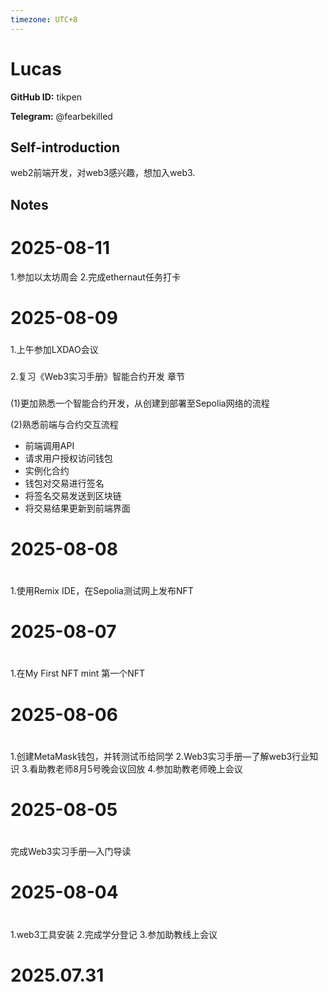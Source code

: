 ```yaml
---
timezone: UTC+8
---
```


# Lucas

**GitHub ID:** tikpen

**Telegram:** @fearbekilled

## Self-introduction

web2前端开发，对web3感兴趣，想加入web3.

## Notes

<!-- Content_START -->
# 2025-08-11

1.参加以太坊周会
2.完成ethernaut任务打卡

# 2025-08-09

###
1.上午参加LXDAO会议
###
2.复习《Web3实习手册》智能合约开发 章节
###
  (1)更加熟悉一个智能合约开发，从创建到部署至Sepolia网络的流程

(2)熟悉前端与合约交互流程
* 前端调用API
* 请求用户授权访问钱包
* 实例化合约
* 钱包对交易进行签名
* 将签名交易发送到区块链
* 将交易结果更新到前端界面

# 2025-08-08

#
1.使用Remix IDE，在Sepolia测试网上发布NFT

# 2025-08-07

#
1.在My First NFT mint 第一个NFT

# 2025-08-06

#
1.创建MetaMask钱包，并转测试币给同学
2.Web3实习手册—了解web3行业知识
3.看助教老师8月5号晚会议回放
4.参加助教老师晚上会议

# 2025-08-05

#
完成Web3实习手册—入门导读

# 2025-08-04

#
1.web3工具安装
2.完成学分登记
3.参加助教线上会议

# 2025.07.31


<!-- Content_END -->
